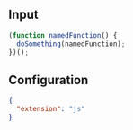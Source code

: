 
## Input
```javascript input
(function namedFunction() {
  doSomething(namedFunction);
})();
```

## Configuration
```json configuration
{
  "extension": "js"
}
```
